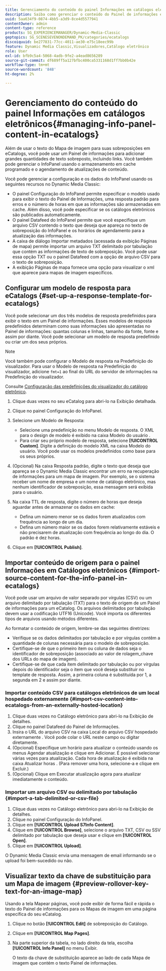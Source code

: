 ```yaml
---
title: Gerenciamento do conteúdo do painel Informações em catálogos eletrônicos
description: Saiba como gerenciar o conteúdo do Painel de informações em eCatalogs.
uuid: 5aa634f9-0874-4bb5-a3d9-8ce4d5577941
contentOwner: admin
content-type: reference
products: SG_EXPERIENCEMANAGER/Dynamic-Media-Classic
geptopics: SG_SCENESEVENONDEMAND_PK/categories/ecatalogs
discoiquuid: be277831-77cc-4011-ae30-e75c18eec99b
feature: Dynamic Media Classic,Visualizadores,Catálogo eletrônico
role: User
exl-id: bfb9c5a4-5068-4adb-9fe2-a4ead8656289
source-git-commit: df689ff5a127bfbc400ca5331168d1ff7bb0b42e
workflow-type: tm+mt
source-wordcount: '848'
ht-degree: 2%

---
```


# Gerenciamento do conteúdo do painel Informações em catálogos eletrônicos{#managing-info-panel-content-in-ecatalogs}

Além de usar o texto do Mapa de imagem para suas sobreposições em eCatalogs, você pode usar um Painel de informações para adicionar grandes quantidades de texto sobreposto, incluindo links. Você também pode gerenciar o InfoPanel usando o armazenamento em cache programado e o agendamento de atualizações de conteúdo.

Você pode gerenciar a configuração e os dados do InfoPanel usando os seguintes recursos no Dynamic Media Classic:

* O painel Configuração do InfoPanel permite especificar o modelo usado para exibir o texto do Painel de Informações, uma resposta padrão para erros e o número de horas em que as informações são armazenadas em cache. Além disso, você pode especificar se os catálogos eletrônicos são publicados automaticamente.
* O painel Datafeed do InfoPanel permite que você especifique um arquivo CSV contendo o texto que deseja que apareça no texto de sobreposição do InfoPanel e os horários de agendamento para a atualização das informações.
* A caixa de diálogo Importar metadados (acessada da exibição Páginas de mapa) permite importar um arquivo TXT delimitado por tabulação que contém as informações de texto de sobreposição. Você pode usar essa opção TXT ou o painel Datafeed com a opção de arquivo CSV para o texto de sobreposição.
* A exibição Páginas de mapa fornece uma opção para visualizar o xml que aparece para mapas de imagem específicos.

## Configurar um modelo de resposta para eCatalogs {#set-up-a-response-template-for-ecatalogs}

Você pode selecionar um dos três modelos de resposta predefinidos para exibir o texto em um Painel de informações. Esses modelos de resposta predefinidos determinam como suas informações são apresentadas no Painel de informações: quantas colunas e linhas, tamanho da fonte, fonte e assim por diante. Você pode selecionar um modelo de resposta predefinido ou criar um dos seus próprios.

>[!NOTE]
>
>Você também pode configurar o Modelo de resposta na Predefinição do visualizador. Para usar o Modelo de resposta na Predefinição do visualizador, adicione `fmt=1` ao final do URL do servidor de informações na Predefinição do visualizador.
>
>Consulte [Configuração das predefinições do visualizador do catálogo eletrônico](setting-ecatalog-viewer-presets.md#setting_up_ecatalog_viewer_presets).

1. Clique duas vezes no seu eCatalog para abri-lo na Exibição detalhada.
1. Clique no painel Configuração do InfoPanel.
1. Selecione um Modelo de Resposta:

   * Selecione uma predefinição no menu Modelo de resposta. O XML para o design de modelo é exibido na caixa Modelo do usuário .
   * Para criar seu próprio modelo de resposta, selecione **[!UICONTROL Custom]**. Digite a definição do modelo XML na caixa Modelo do usuário. Você pode usar os modelos predefinidos como base para os seus próprios.

1. (Opcional) Na caixa Resposta padrão, digite o texto que deseja que apareça se o Dynamic Media Classic encontrar um erro na recuperação de informações para um mapa de imagem. Por exemplo, se o sistema receber um nome de empresa e um nome de catálogo eletrônico, mas nenhum identificador de sobreposição, essa mensagem será exibida para o usuário.
1. Na caixa TTL de resposta, digite o número de horas que deseja aguardar antes de armazenar os dados em cache:

   * Defina um número menor se os dados forem atualizados com frequência ao longo de um dia.
   * Defina um número maior se os dados forem relativamente estáveis e não precisarem de atualização com frequência ao longo do dia. O padrão é dez horas.

1. Clique em **[!UICONTROL Publish]**.

## Importar conteúdo de origem para o painel Informações em Catálogos eletrônicos {#import-source-content-for-the-info-panel-in-ecatalogs}

Você pode usar um arquivo de valor separado por vírgulas (CSV) ou um arquivo delimitado por tabulação (TXT) para o texto de origem de um Painel de informações para um eCatalog. Os arquivos delimitados por tabulação devem usar a codificação UTF16 (Unicode). Você importa os diferentes tipos de arquivos usando métodos diferentes.

Ao formatar o conteúdo de origem, lembre-se das seguintes diretrizes:

* Verifique se os dados delimitados por tabulação e por vírgulas contêm a quantidade de colunas necessária para o modelo de sobreposição.
* Certifique-se de que o primeiro item ou coluna de dados seja o identificador de sobreposição (associado ao valor de rolagem_chave dos URLs do mapa de imagem).
* Certifique-se de que cada item delimitado por tabulação ou por vírgulas depois do identificador seja o item que você deseja substituir no template de resposta. Assim, a primeira coluna é substituída por $1$, a segunda em $2$ e assim por diante.

### Importar conteúdo CSV para catálogos eletrônicos de um local hospedado externamente {#import-csv-content-into-ecatalogs-from-an-externally-hosted-location}

1. Clique duas vezes no Catálogo eletrônico para abri-lo na Exibição de detalhes.
1. Clique no painel Datafeed do Painel de Informações.
1. Insira o URL do arquivo CSV na caixa Local do arquivo CSV hospedado externamente . Você pode colar o URL neste campo ou digitar diretamente.
1. (Opcional) Especifique um horário para atualizar o conteúdo usando os menus Agendar atualização e clique em Adicionar. É possível selecionar várias vezes para atualização. Cada hora de atualização é exibida na caixa Atualizar horas . (Para remover uma hora, selecione-a e clique em Excluir.)
1. (Opcional) Clique em Executar atualização agora para atualizar imediatamente o conteúdo.

### Importar um arquivo CSV ou delimitado por tabulação {#import-a-tab-delimited-or-csv-file}

<!-- 

Comment Type: remark
Last Modified By: unknown unknown 
Last Modified Date: 

<p>SR changed this section 10/23/2012</p>

 -->

1. Clique duas vezes no Catálogo eletrônico para abri-lo na Exibição de detalhes.
1. Clique no painel Configuração do InfoPanel.
1. Clique em **[!UICONTROL Upload S7Info Content]**.
1. Clique em **[!UICONTROL Browse]**, selecione o arquivo TXT, CSV ou SSV delimitado por tabulação que deseja usar e clique em **[!UICONTROL Open]**.
1. Clique em **[!UICONTROL Upload]**.

O Dynamic Media Classic envia uma mensagem de email informando se o upload foi bem-sucedido ou não.

## Visualizar texto da chave de substituição para um Mapa de imagem {#preview-rollover-key-text-for-an-image-map}

Usando a tela Mapear páginas, você pode exibir de forma fácil e rápida o texto do Painel de informações para os Mapas de imagem em uma página específica do seu eCatalog.

1. Clique no botão **[!UICONTROL Edit]** de sobreposição do Catálogo.
1. Clique em **[!UICONTROL Map Pages]**.
1. Na parte superior da tabela, no lado direito da tela, escolha **[!UICONTROL Info Panel]** no menu Exibir.

   O texto da chave de substituição aparece ao lado de cada Mapa de imagem que contém o texto Painel de informações.
